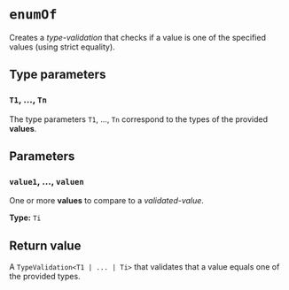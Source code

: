# `enumOf`

Creates a *type-validation* that checks if a value is one of the specified values
(using strict equality).

## Type parameters

### `T1`, ..., `Tn`
The type parameters `T1`, ..., `Tn` correspond to the types of the provided **values**.

## Parameters

### `value1`, ..., `valuen`
One or more **values** to compare to a *validated-value*.

**Type:** `Ti`

## Return value

A `TypeValidation<T1 | ... | Ti>` that validates that a value equals one of the provided types.
